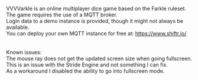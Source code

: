 VVVVarkle is an online multiplayer dice game based on the Farkle ruleset.<br>
The game requires the use of a MQTT broker.<br>
Login data to a demo instance is provided, though it might not always be available.<br>
You can deploy your own MQTT instance for free at: https://www.shiftr.io/<br>
<br>
<br>
Known issues:<br>
The mouse ray does not get the updated screen size when going fullscreen.<br>
This is an issue with the Stride Engine and not something I can fix.<br>
As a workaround I disabled the ability to go into fullscreen mode.<br>
